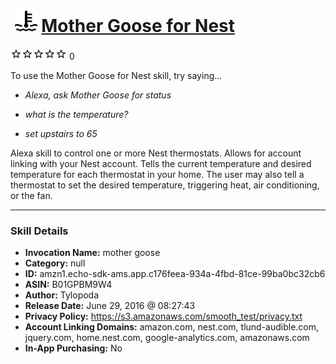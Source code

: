 # &nbsp;<img src="skill_icon" alt="Mother Goose for Nest icon" width="36"> [Mother Goose for Nest](http://alexa.amazon.com/#skills/amzn1.echo-sdk-ams.app.c176feea-934a-4fbd-81ce-99ba0bc32cb6)
![0 stars](../../images/ic_star_border_black_18dp_1x.png)![0 stars](../../images/ic_star_border_black_18dp_1x.png)![0 stars](../../images/ic_star_border_black_18dp_1x.png)![0 stars](../../images/ic_star_border_black_18dp_1x.png)![0 stars](../../images/ic_star_border_black_18dp_1x.png) 0

To use the Mother Goose for Nest skill, try saying...

* *Alexa, ask Mother Goose for status*

* *what is the temperature?*

* *set upstairs to 65*

Alexa skill to control one or more Nest thermostats. Allows for account linking with your Nest account. Tells the current temperature and desired temperature for each thermostat in your home. The user may also tell a thermostat to set the desired temperature, triggering heat, air conditioning, or the fan.

***

### Skill Details

* **Invocation Name:** mother goose
* **Category:** null
* **ID:** amzn1.echo-sdk-ams.app.c176feea-934a-4fbd-81ce-99ba0bc32cb6
* **ASIN:** B01GPBM9W4
* **Author:** Tylopoda
* **Release Date:** June 29, 2016 @ 08:27:43
* **Privacy Policy:** https://s3.amazonaws.com/smooth_test/privacy.txt
* **Account Linking Domains:** amazon.com, nest.com, tlund-audible.com, jquery.com, home.nest.com, google-analytics.com, amazonaws.com
* **In-App Purchasing:** No
